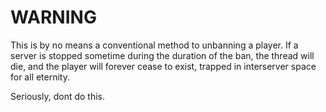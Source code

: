 # WARNING

This is by no means a conventional method to unbanning a player. If a server is stopped sometime during the
duration of the ban, the thread will die, and the player will forever cease to exist, trapped in interserver
space for all eternity.


Seriously, dont do this.
